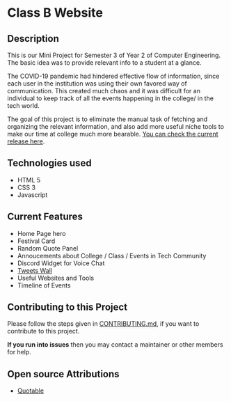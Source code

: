 # Class B Website

## Description

This is our Mini Project for Semester 3 of Year 2 of Computer Engineering. The basic idea was to provide relevant info to a student at a glance. 

The COVID-19 pandemic had hindered effective flow of information, since each user in the institution was using their own favored way of communication. This created much chaos and it was difficult for an individual to keep track of all the events happening in the college/ in the tech world. 

The goal of this project is to eliminate the manual task of fetching and organizing the relevant information, and also add more useful niche tools to make our time at college much more bearable. [You can check the current release here](https://evozone.github.io/ClassBWebSite/).
 
## Technologies used

- HTML 5
- CSS 3
- Javascript

## Current Features

- Home Page hero
- Festival Card 
- Random Quote Panel
- Annoucements about College / Class / Events in Tech Community
- Discord Widget for Voice Chat
- [Tweets Wall](https://my.walls.io/w4cau)
- Useful Websites and Tools
- Timeline of Events

## Contributing to this Project

Please follow the steps given in [CONTRIBUTING.md](https://github.com/Evozone/ClassBWebSite/blob/master/CONTRIBUTING.md), if you want to contribute to this project.

__If you run into issues__ then you may contact a maintainer or other members for help. 

## Open source Attributions

- [Quotable](https://github.com/lukePeavey/quotable)


